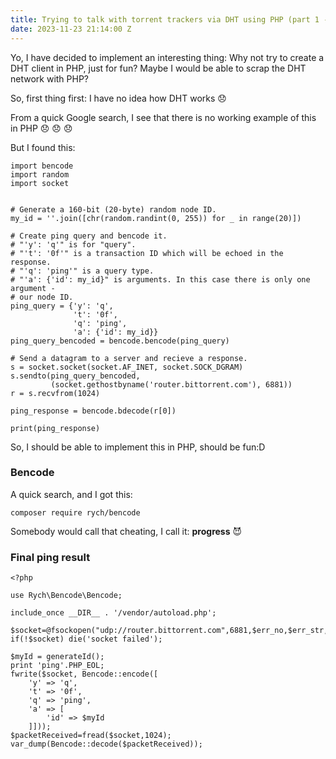 ```yaml
---
title: Trying to talk with torrent trackers via DHT using PHP (part 1 - Ping)
date: 2023-11-23 21:14:00 Z
---
```


Yo, I have decided to implement an interesting thing:
Why not try to create a DHT client in PHP, just for fun? Maybe I would be able to scrap the DHT network with PHP?

So, first thing first: I have no idea how DHT works 😞

From a quick Google search, I see that there is no working example of this in PHP 😞 😞 😞

But I found this:

    import bencode
    import random
    import socket
    
    
    # Generate a 160-bit (20-byte) random node ID.
    my_id = ''.join([chr(random.randint(0, 255)) for _ in range(20)])
    
    # Create ping query and bencode it.
    # "'y': 'q'" is for "query".
    # "'t': '0f'" is a transaction ID which will be echoed in the response.
    # "'q': 'ping'" is a query type.
    # "'a': {'id': my_id}" is arguments. In this case there is only one argument -
    # our node ID.
    ping_query = {'y': 'q',
                  't': '0f',
                  'q': 'ping',
                  'a': {'id': my_id}}
    ping_query_bencoded = bencode.bencode(ping_query)
    
    # Send a datagram to a server and recieve a response.
    s = socket.socket(socket.AF_INET, socket.SOCK_DGRAM)
    s.sendto(ping_query_bencoded,
             (socket.gethostbyname('router.bittorrent.com'), 6881))
    r = s.recvfrom(1024)
    
    ping_response = bencode.bdecode(r[0])
    
    print(ping_response)

So, I should be able to implement this in PHP, should be fun:D

### Bencode
A quick search, and I got this:
```
composer require rych/bencode
```
Somebody would call that cheating, I call it: **progress** 😈

### Final ping result

```
<?php

use Rych\Bencode\Bencode;

include_once __DIR__ . '/vendor/autoload.php';

$socket=@fsockopen("udp://router.bittorrent.com",6881,$err_no,$err_str,1);
if(!$socket) die('socket failed');

$myId = generateId();
print 'ping'.PHP_EOL;
fwrite($socket, Bencode::encode([
    'y' => 'q',
    't' => '0f',
    'q' => 'ping',
    'a' => [
        'id' => $myId
    ]]));
$packetReceived=fread($socket,1024);
var_dump(Bencode::decode($packetReceived));
```